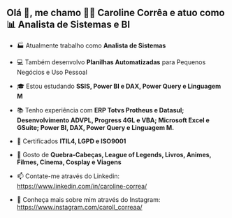 ## Olá 👋, me chamo 👨‍💻 Caroline Corrêa e atuo como 📊 Analista de Sistemas e BI 



- 🏭 Atualmente trabalho como **Analista de Sistemas**

- 💻 Também desenvolvo **Planilhas Automatizadas** para Pequenos Negócios e Uso Pessoal

- 🎓 Estou estudando **SSIS, Power BI e DAX, Power Query e Linguagem M**

- 📚 Tenho experiência com **ERP Totvs Protheus e Datasul; Desenvolvimento ADVPL, Progress 4GL e VBA; Microsoft Excel e GSuite; Power BI, DAX, Power Query e Linguagem M.**

- 📜 Certificados **ITIL4, LGPD e ISO9001**

- 🧩 Gosto de **Quebra-Cabeças, League of Legends, Livros, Animes, Filmes, Cinema, Cosplay e Viagens**

- 📫 Contate-me através do Linkedin: https://www.linkedin.com/in/caroline-correa/

- 📸 Conheça mais sobre mim através do Instagram: https://www.instagram.com/caroll_correaa/
